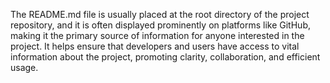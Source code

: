 The README.md file is usually placed at the root directory of the project repository, and it is often displayed prominently on platforms like GitHub, making it the primary source of information for anyone interested in the project. It helps ensure that developers and users have access to vital information about the project, promoting clarity, collaboration, and efficient usage.

